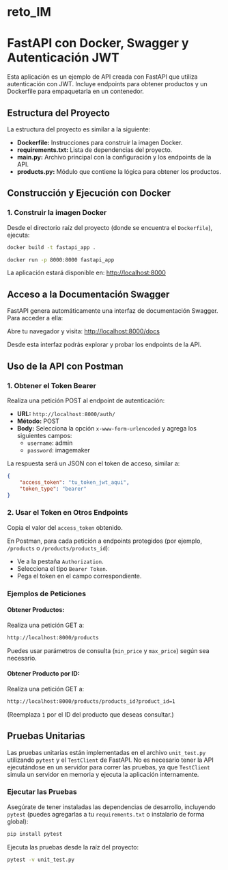 # reto_IM


# FastAPI con Docker, Swagger y Autenticación JWT

Esta aplicación es un ejemplo de API creada con FastAPI que utiliza autenticación con JWT. Incluye endpoints para obtener productos y un Dockerfile para empaquetarla en un contenedor.

## Estructura del Proyecto

La estructura del proyecto es similar a la siguiente:

- **Dockerfile:** Instrucciones para construir la imagen Docker.
- **requirements.txt:** Lista de dependencias del proyecto.
- **main.py:** Archivo principal con la configuración y los endpoints de la API.
- **products.py:** Módulo que contiene la lógica para obtener los productos.

## Construcción y Ejecución con Docker

### 1. Construir la imagen Docker

Desde el directorio raíz del proyecto (donde se encuentra el `Dockerfile`), ejecuta:

```bash
docker build -t fastapi_app .
```

```bash
docker run -p 8000:8000 fastapi_app
```

La aplicación estará disponible en: [http://localhost:8000](http://localhost:8000)

## Acceso a la Documentación Swagger

FastAPI genera automáticamente una interfaz de documentación Swagger. Para acceder a ella:

Abre tu navegador y visita: [http://localhost:8000/docs](http://localhost:8000/docs)

Desde esta interfaz podrás explorar y probar los endpoints de la API.

## Uso de la API con Postman

### 1. Obtener el Token Bearer

Realiza una petición POST al endpoint de autenticación:

- **URL:** `http://localhost:8000/auth/`
- **Método:** POST
- **Body:** Selecciona la opción `x-www-form-urlencoded` y agrega los siguientes campos:
    - `username`: admin
    - `password`: imagemaker

La respuesta será un JSON con el token de acceso, similar a:

```json
{
    "access_token": "tu_token_jwt_aqui",
    "token_type": "bearer"
}
```

### 2. Usar el Token en Otros Endpoints

Copia el valor del `access_token` obtenido.

En Postman, para cada petición a endpoints protegidos (por ejemplo, `/products` o `/products/products_id`):

- Ve a la pestaña `Authorization`.
- Selecciona el tipo `Bearer Token`.
- Pega el token en el campo correspondiente.

### Ejemplos de Peticiones

#### Obtener Productos:

Realiza una petición GET a:

```bash
http://localhost:8000/products
```

Puedes usar parámetros de consulta (`min_price` y `max_price`) según sea necesario.

#### Obtener Producto por ID:

Realiza una petición GET a:

```bash
http://localhost:8000/products/products_id?product_id=1
```

(Reemplaza `1` por el ID del producto que deseas consultar.)

## Pruebas Unitarias

Las pruebas unitarias están implementadas en el archivo `unit_test.py` utilizando `pytest` y el `TestClient` de FastAPI. No es necesario tener la API ejecutándose en un servidor para correr las pruebas, ya que `TestClient` simula un servidor en memoria y ejecuta la aplicación internamente.

### Ejecutar las Pruebas

Asegúrate de tener instaladas las dependencias de desarrollo, incluyendo `pytest` (puedes agregarlas a tu `requirements.txt` o instalarlo de forma global):

```bash
pip install pytest
```

Ejecuta las pruebas desde la raíz del proyecto:

```bash
pytest -v unit_test.py
```